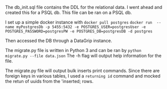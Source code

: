 The db_init.sql file contains the DDL for the relational data.  I went ahead and created this for a PSQL db. This file can be ran on a PSQL db.

I set up a simple docker instance with
` docker pull postgres
`
`
docker run 
    --name myPostgresDb
    -p 5455:5432
    -e POSTGRES_USER=postgresUser
    -e POSTGRES_PASSWORD=postgresPW
    -e POSTGRES_DB=postgresDB
    -d
    postgres
`

Then accessed the DB through a DataGrip instance.

The migrate.py file is written in Python 3 and can be ran by `python migrate.py --file data.json`
The -h flag will output help information for the file.

The migrate.py file will output bulk inserts print commands.  Since there are foreign keys in various tables, I used a `returning id` command and mocked the retun of uuids from the 'inserted; rows.